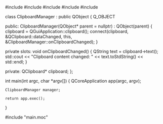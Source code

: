 #include <QCoreApplication>
#include <QClipboard>
#include <QGuiApplication>
#include <QTimer>
#include <iostream>

class ClipboardManager : public QObject
{
    Q_OBJECT

public:
    ClipboardManager(QObject* parent = nullptr) : QObject(parent)
    {
        clipboard = QGuiApplication::clipboard();
        connect(clipboard, &QClipboard::dataChanged, this, &ClipboardManager::onClipboardChanged);
    }

private slots:
    void onClipboardChanged()
    {
        QString text = clipboard->text();
        std::cout << "Clipboard content changed: " << text.toStdString() << std::endl;
    }

private:
    QClipboard* clipboard;
};

int main(int argc, char *argv[])
{
    QCoreApplication app(argc, argv);

    ClipboardManager manager;

    return app.exec();
}

#include "main.moc"
